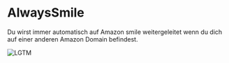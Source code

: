 # AlwaysSmile
Du wirst immer automatisch auf Amazon smile weitergeleitet wenn du dich auf einer anderen Amazon Domain befindest.

![LGTM](https://img.shields.io/lgtm/grade/javascript/github/Frank-Mayer/AlwaysSmile.svg?logo=lgtm&logoWidth=18)
